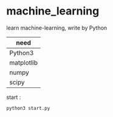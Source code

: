 # machine_learning
learn machine-learning, write by Python

need      |
----------|
Python3   |
matplotlib|
numpy     |
scipy     |

start :
```
python3 start.py
```

